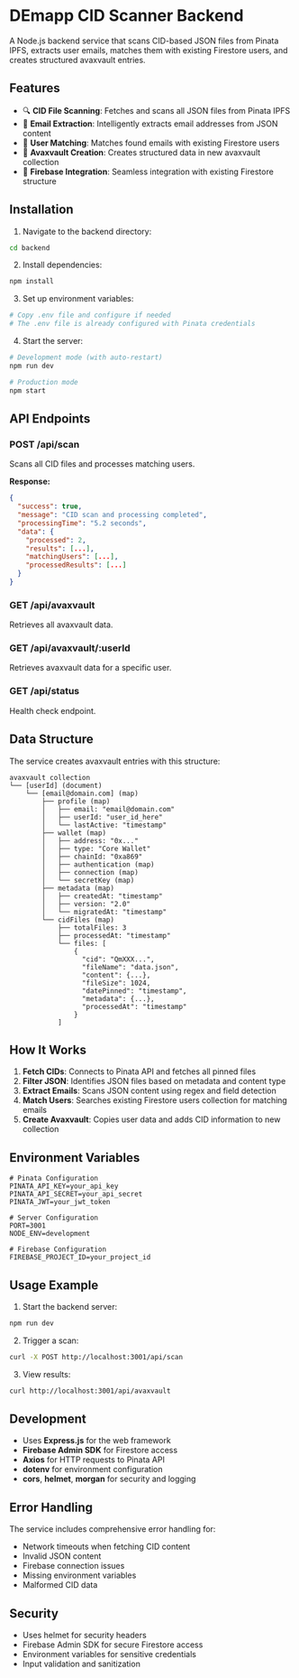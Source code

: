 # DEmapp CID Scanner Backend

A Node.js backend service that scans CID-based JSON files from Pinata IPFS, extracts user emails, matches them with existing Firestore users, and creates structured avaxvault entries.

## Features

- 🔍 **CID File Scanning**: Fetches and scans all JSON files from Pinata IPFS
- 📧 **Email Extraction**: Intelligently extracts email addresses from JSON content
- 👥 **User Matching**: Matches found emails with existing Firestore users
- 🏦 **Avaxvault Creation**: Creates structured data in new avaxvault collection
- 🔐 **Firebase Integration**: Seamless integration with existing Firestore structure

## Installation

1. Navigate to the backend directory:
```bash
cd backend
```

2. Install dependencies:
```bash
npm install
```

3. Set up environment variables:
```bash
# Copy .env file and configure if needed
# The .env file is already configured with Pinata credentials
```

4. Start the server:
```bash
# Development mode (with auto-restart)
npm run dev

# Production mode
npm start
```

## API Endpoints

### POST /api/scan
Scans all CID files and processes matching users.

**Response:**
```json
{
  "success": true,
  "message": "CID scan and processing completed",
  "processingTime": "5.2 seconds",
  "data": {
    "processed": 2,
    "results": [...],
    "matchingUsers": [...],
    "processedResults": [...]
  }
}
```

### GET /api/avaxvault
Retrieves all avaxvault data.

### GET /api/avaxvault/:userId
Retrieves avaxvault data for a specific user.

### GET /api/status
Health check endpoint.

## Data Structure

The service creates avaxvault entries with this structure:

```
avaxvault collection
└── [userId] (document)
    └── [email@domain.com] (map)
        ├── profile (map)
        │   ├── email: "email@domain.com"
        │   ├── userId: "user_id_here"
        │   └── lastActive: "timestamp"
        ├── wallet (map)
        │   ├── address: "0x..."
        │   ├── type: "Core Wallet"
        │   ├── chainId: "0xa869"
        │   ├── authentication (map)
        │   ├── connection (map)
        │   └── secretKey (map)
        ├── metadata (map)
        │   ├── createdAt: "timestamp"
        │   ├── version: "2.0"
        │   └── migratedAt: "timestamp"
        └── cidFiles (map)
            ├── totalFiles: 3
            ├── processedAt: "timestamp"
            └── files: [
                {
                  "cid": "QmXXX...",
                  "fileName": "data.json",
                  "content": {...},
                  "fileSize": 1024,
                  "datePinned": "timestamp",
                  "metadata": {...},
                  "processedAt": "timestamp"
                }
            ]
```

## How It Works

1. **Fetch CIDs**: Connects to Pinata API and fetches all pinned files
2. **Filter JSON**: Identifies JSON files based on metadata and content type
3. **Extract Emails**: Scans JSON content using regex and field detection
4. **Match Users**: Searches existing Firestore users collection for matching emails
5. **Create Avaxvault**: Copies user data and adds CID information to new collection

## Environment Variables

```env
# Pinata Configuration
PINATA_API_KEY=your_api_key
PINATA_API_SECRET=your_api_secret
PINATA_JWT=your_jwt_token

# Server Configuration
PORT=3001
NODE_ENV=development

# Firebase Configuration
FIREBASE_PROJECT_ID=your_project_id
```

## Usage Example

1. Start the backend server:
```bash
npm run dev
```

2. Trigger a scan:
```bash
curl -X POST http://localhost:3001/api/scan
```

3. View results:
```bash
curl http://localhost:3001/api/avaxvault
```

## Development

- Uses **Express.js** for the web framework
- **Firebase Admin SDK** for Firestore access
- **Axios** for HTTP requests to Pinata API
- **dotenv** for environment configuration
- **cors**, **helmet**, **morgan** for security and logging

## Error Handling

The service includes comprehensive error handling for:
- Network timeouts when fetching CID content
- Invalid JSON content
- Firebase connection issues
- Missing environment variables
- Malformed CID data

## Security

- Uses helmet for security headers
- Firebase Admin SDK for secure Firestore access
- Environment variables for sensitive credentials
- Input validation and sanitization